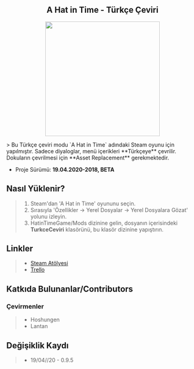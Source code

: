 <h2 align="center"> A Hat in Time - Türkçe Çeviri </h1>
<p align="center"><img width="300" height="300" src="https://github.com/Hoshungen/AHatinTime_TRK/blob/master/TurkceCeviri/icon_TRK.jpg"></p>
> Bu Türkçe çeviri modu `A Hat in Time` adındaki Steam oyunu için yapılmıştır. Sadece diyaloglar, menü içerikleri **Türkçeye** çevrilir. Dokuların çevrilmesi için **Asset Replacement** gerekmektedir.

* Proje Sürümü: **19.04.2020-2018, BETA**

## Nasıl Yüklenir?
> 1. Steam'dan 'A Hat in Time' oyununu seçin.
> 2. Sırasıyla 'Özellikler → Yerel Dosyalar → Yerel Dosyalara Gözat' yolunu izleyin.
> 3. HatinTimeGame/Mods dizinine gelin, dosyanın içerisindeki **TurkceCeviri** klasörünü, bu klasör dizinine yapıştırın.

## Linkler
> * [Steam Atölyesi](https://steamcommunity.com/sharedfiles/filedetails/?id=2066537900 "Steam Atölye Sayfası")
> * [Trello](https://trello.com/b/kSIQkuJG/a-hat-in-time-t%C3%BCrk%C3%A7e-%C3%A7eviri "Trello Sayfası")

## Katkıda Bulunanlar/Contributors
### Çevirmenler
> * Hoshungen
> * Lantan

## Değişiklik Kaydı
> * 19/04//20 - 0.9.5
